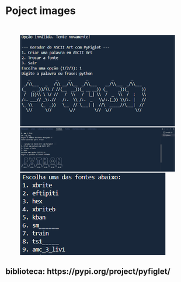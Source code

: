 <h1> Poject images</h1>
<br>

<figure>
<img src="https://github.com/LarPeterson/Gerador_Fliget/blob/main/Screenshots/Screenshot_1.png?raw=true" alt="Screenshot 1">
  <br>
<img src="https://github.com/LarPeterson/Gerador_Fliget/blob/main/Screenshots/Screenshot_2.png?raw=true" alt="Screenshot 2">
  <br>
<img src="https://github.com/LarPeterson/Gerador_Fliget/blob/main/Screenshots/Screenshot_3.png?raw=true" alt="Screenshot 3">
</figure>
<h2>biblioteca: https://pypi.org/project/pyfiglet/</h2>
